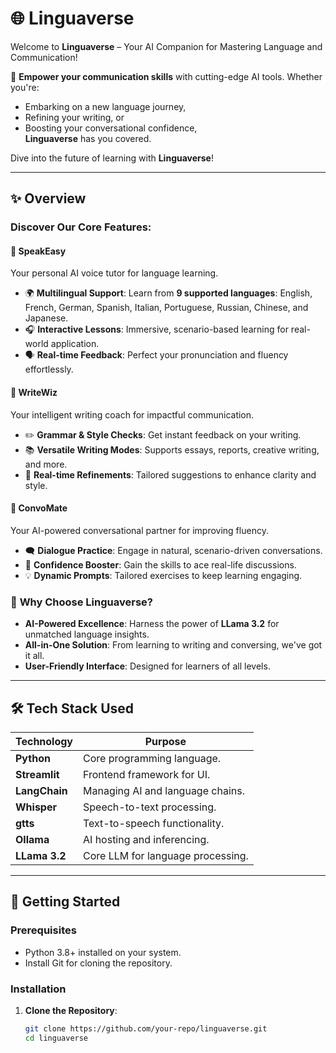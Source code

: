 # 🌐 **Linguaverse**

Welcome to **Linguaverse** – Your AI Companion for Mastering Language and Communication!

🌟 **Empower your communication skills** with cutting-edge AI tools. Whether you're:  
- Embarking on a new language journey,  
- Refining your writing, or  
- Boosting your conversational confidence,  
**Linguaverse** has you covered.  

Dive into the future of learning with **Linguaverse**!  

---

## ✨ **Overview**

### Discover Our Core Features:

#### 🏫 **SpeakEasy**
Your personal AI voice tutor for language learning.  
- 🌍 **Multilingual Support**: Learn from **9 supported languages**: English, French, German, Spanish, Italian, Portuguese, Russian, Chinese, and Japanese.  
- 🎧 **Interactive Lessons**: Immersive, scenario-based learning for real-world application.  
- 🗣️ **Real-time Feedback**: Perfect your pronunciation and fluency effortlessly.  

#### 📝 **WriteWiz**
Your intelligent writing coach for impactful communication.  
- ✏️ **Grammar & Style Checks**: Get instant feedback on your writing.  
- 📚 **Versatile Writing Modes**: Supports essays, reports, creative writing, and more.  
- 🚀 **Real-time Refinements**: Tailored suggestions to enhance clarity and style.  

#### 🎤 **ConvoMate**
Your AI-powered conversational partner for improving fluency.  
- 🗨️ **Dialogue Practice**: Engage in natural, scenario-driven conversations.  
- 🌟 **Confidence Booster**: Gain the skills to ace real-life discussions.  
- 💡 **Dynamic Prompts**: Tailored exercises to keep learning engaging.  

### 🌟 **Why Choose Linguaverse?**
- **AI-Powered Excellence**: Harness the power of **LLama 3.2** for unmatched language insights.  
- **All-in-One Solution**: From learning to writing and conversing, we've got it all.  
- **User-Friendly Interface**: Designed for learners of all levels.  

---

## 🛠️ **Tech Stack Used**

| **Technology** | **Purpose** |  
|-----------------|-------------|  
| **Python**      | Core programming language.  
| **Streamlit**   | Frontend framework for UI.  
| **LangChain**   | Managing AI and language chains.  
| **Whisper**     | Speech-to-text processing.  
| **gtts**        | Text-to-speech functionality.  
| **Ollama**      | AI hosting and inferencing.  
| **LLama 3.2**   | Core LLM for language processing.  

---

## 🚀 **Getting Started**

### **Prerequisites**
- Python 3.8+ installed on your system.  
- Install Git for cloning the repository.  

### **Installation**
1. **Clone the Repository**:  
   ```bash
   git clone https://github.com/your-repo/linguaverse.git
   cd linguaverse

